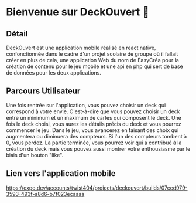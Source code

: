 # Bienvenue sur DeckOuvert 👋
## Détail
DeckOuvert est une application mobile réalisé en react native, confonctionnée dans le cadre d'un projet scolaire de groupe où il fallait créer en plus de cela, une application Web du nom de EasyCréa pour la création de contenu pour le jeu mobile et une api en php qui sert de base de données pour les deux applications.

 ## Parcours Utilisateur
Une fois rentrée sur l'application, vous pouvez choisir un deck qui correspond à votre envie. C'est-à-dire que vous pouvez choisir un deck entre un minimum et un maximum de cartes qui composent le deck. Une fois le deck choisi, vous aurez les détails précis du deck et vous pourrez commencer le jeu. Dans le jeu, vous avancerez en faisant des choix qui augmentera ou diminuera des compteurs. Si l'un des compteurs tombent à 0, vous perdez. La partie terminée, vous pourrez voir qui a contribué à la création du deck mais vous pouvez aussi montrer votre enthousiasme par le biais d'un bouton "like".

 ## Lien vers l'application mobile
https://expo.dev/accounts/twist404/projects/deckouvert/builds/07ccd979-3593-493f-a8d6-b7f023ecaaaa
